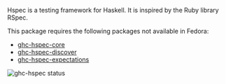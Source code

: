 Hspec is a testing framework for Haskell. It is inspired by the Ruby library RSpec.

This package requires the following packages not available in Fedora:

* [ghc-hspec-core](../ghc-hspec-core)
* [ghc-hspec-discover](../ghc-hspec-discover)
* [ghc-hspec-expectations](../ghc-hspec-expectations)

![ghc-hspec status](https://copr.fedorainfracloud.org/coprs/g/weldr/bdcs-haskell-deps/package/ghc-hspec/status_image/last_build.png)
